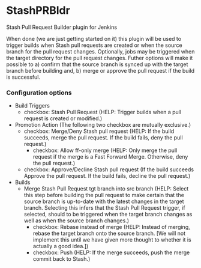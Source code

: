 StashPRBldr
===========

Stash Pull Request Builder plugin for Jenkins

When done (we are just getting started on it) this plugin will be used to trigger builds when Stash pull requests are created or when the source branch for the pull request changes.  Optionally, jobs may be triggered when the target directory for the pull request changes.  Futher options will make it possible to a) confirm that the source branch is synced up with the target branch before building and, b) merge or approve the pull request if the build is successful.

### Configuration options

* Build Triggers
   * checkbox: Stash Pull Request (HELP: Trigger builds when a pull request is created or modified.)
* Promotion Action
   (The following two checkbox are mutually exclusive.)
   * checkbox: Merge/Deny Stash pull request (HELP: If the build succeeds, merge the pull request.  If the build fails, deny the pull request.) 
      * checkbox: Allow ff-only merge (HELP: Only merge the pull request if the merge is a Fast Forward Merge.  Otherwise, deny the pull request.)
   * checkbox: Approve/Decline Stash pull request (If the build succeeds Approve the pull request.  If the build fails, decline the pull request.)
* Builds
   * Merge Stash Pull Request tgt branch into src branch (HELP: Select this step before building the pull request to make certain that the source branch is up-to-date with the latest changes in the target branch. Selecting this infers that the Stash Pull Request trigger, if selected, should to be triggered when the target branch changes as well as when the source branch changes.)
      * checkbox: Rebase instead of merge (HELP: Instead of merging, rebase the target branch onto the source branch. [We will not implement this until we have given more thought to whether it is actually a good idea.])
      * checkbox: Push (HELP: If the merge succeeds, push the merge commit back to Stash.)
